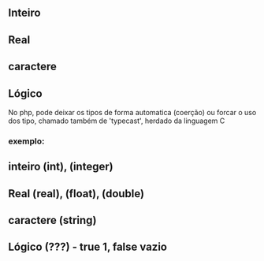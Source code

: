 ## Inteiro 
## Real 
## caractere 
## Lógico

No php, pode deixar os tipos de forma automatica (coerção) ou forcar o uso dos tipo, chamado também de 'typecast', herdado da linguagem C
### exemplo: 
## inteiro (int), (integer)   
## Real (real), (float), (double)   
## caractere (string)
## Lógico (???) - true 1, false vazio
